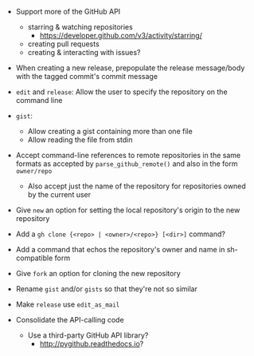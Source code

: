 - Support more of the GitHub API
    - starring & watching repositories
        - <https://developer.github.com/v3/activity/starring/>
    - creating pull requests
    - creating & interacting with issues?

- When creating a new release, prepopulate the release message/body with the
  tagged commit's commit message
- `edit` and `release`: Allow the user to specify the repository on the command
  line
- `gist`:
    - Allow creating a gist containing more than one file
    - Allow reading the file from stdin
- Accept command-line references to remote repositories in the same formats as
  accepted by `parse_github_remote()` and also in the form `owner/repo`
    - Also accept just the name of the repository for repositories owned by the
      current user
- Give `new` an option for setting the local repository's origin to the new
  repository
- Add a `gh clone {<repo> | <owner>/<repo>} [<dir>]` command?
- Add a command that echos the repository's owner and name in sh-compatible
  form
- Give `fork` an option for cloning the new repository

- Rename `gist` and/or `gists` so that they're not so similar
- Make `release` use `edit_as_mail`
- Consolidate the API-calling code
    - Use a third-party GitHub API library?
        - <http://pygithub.readthedocs.io>?
